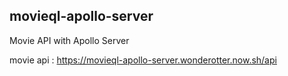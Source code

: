 ## movieql-apollo-server

Movie API with Apollo Server

movie api : https://movieql-apollo-server.wonderotter.now.sh/api 
